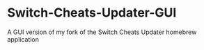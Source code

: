 # Switch-Cheats-Updater-GUI
A GUI version of my fork of the Switch Cheats Updater homebrew application
